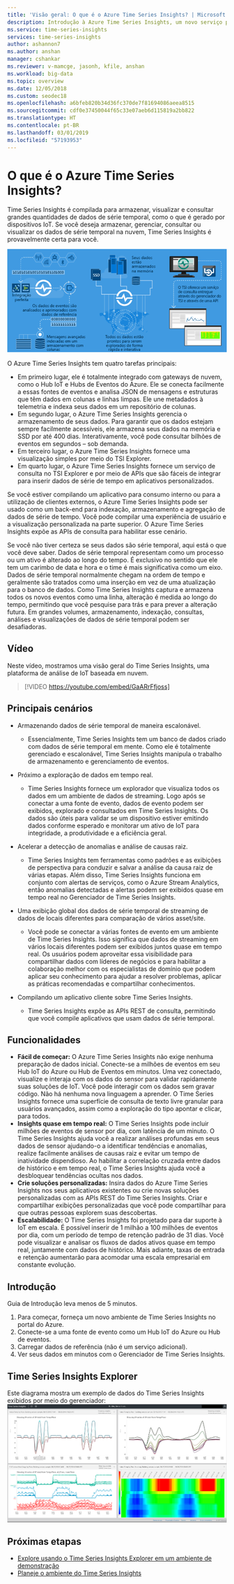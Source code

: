 ```yaml
---
title: 'Visão geral: O que é o Azure Time Series Insights? | Microsoft Docs'
description: Introdução à Azure Time Series Insights, um novo serviço para soluções de IoT e de análises de dados de séries temporais.
ms.service: time-series-insights
services: time-series-insights
author: ashannon7
ms.author: anshan
manager: cshankar
ms.reviewer: v-mamcge, jasonh, kfile, anshan
ms.workload: big-data
ms.topic: overview
ms.date: 12/05/2018
ms.custom: seodec18
ms.openlocfilehash: a6bfeb820b34d36fc370de7f81694086aeea8515
ms.sourcegitcommit: cdf0e37450044f65c33e07aeb6d115819a2bb822
ms.translationtype: HT
ms.contentlocale: pt-BR
ms.lasthandoff: 03/01/2019
ms.locfileid: "57193953"
---
```

# <a name="what-is-azure-time-series-insights"></a>O que é o Azure Time Series Insights?

Time Series Insights é compilada para armazenar, visualizar e consultar grandes quantidades de dados de série temporal, como o que é gerado por dispositivos IoT.  Se você deseja armazenar, gerenciar, consultar ou visualizar os dados de série temporal na nuvem, Time Series Insights é provavelmente certa para você.  

![Fluxograma do Time Series Insights Explorer](media/overview/time-series-insights-flowchart.png)

O Azure Time Series Insights tem quatro tarefas principais:

- Em primeiro lugar, ele é totalmente integrado com gateways de nuvem, como o Hub IoT e Hubs de Eventos do Azure. Ele se conecta facilmente a essas fontes de eventos e analisa JSON de mensagens e estruturas que têm dados em colunas e linhas limpas. Ele une metadados à telemetria e indexa seus dados em um repositório de colunas.
- Em segundo lugar, o Azure Time Series Insights gerencia o armazenamento de seus dados. Para garantir que os dados estejam sempre facilmente acessíveis, ele armazena seus dados na memória e SSD por até 400 dias. Interativamente, você pode consultar bilhões de eventos em segundos – sob demanda.
- Em terceiro lugar, o Azure Time Series Insights fornece uma visualização simples por meio do TSI Explorer.  
- Em quarto lugar, o Azure Time Series Insights fornece um serviço de consulta no TSI Explorer e por meio de APIs que são fáceis de integrar para inserir dados de série de tempo em aplicativos personalizados.  

Se você estiver compilando um aplicativo para consumo interno ou para a utilização de clientes externos, o Azure Time Series Insights pode ser usado como um back-end para indexação, armazenamento e agregação de dados de série de tempo. Você pode compilar uma experiência de usuário e a visualização personalizada na parte superior.  O Azure Time Series Insights expõe as APIs de consulta para habilitar esse cenário.  

Se você não tiver certeza se seus dados são série temporal, aqui está o que você deve saber.  Dados de série temporal representam como um processo ou um ativo é alterado ao longo do tempo.  É exclusivo no sentido que ele tem um carimbo de data e hora e o time é mais significativa como um eixo.  Dados de série temporal normalmente chegam na ordem de tempo e geralmente são tratados como uma inserção em vez de uma atualização para o banco de dados.  Como Time Series Insights captura e armazena todos os novos eventos como uma linha, alteração é medida ao longo do tempo, permitindo que você pesquise para trás e para prever a alteração futura.  Em grandes volumes, armazenamento, indexação, consultas, análises e visualizações de dados de série temporal podem ser desafiadoras.  

## <a name="video"></a>Vídeo

Neste vídeo, mostramos uma visão geral do Time Series Insights, uma plataforma de análise de IoT baseada em nuvem.

> [!VIDEO https://youtube.com/embed/GaARrFfjoss]

## <a name="primary-scenarios"></a>Principais cenários

- Armazenando dados de série temporal de maneira escalonável.  
  - Essencialmente, Time Series Insights tem um banco de dados criado com dados de série temporal em mente.  Como ele é totalmente gerenciado e escalonável, Time Series Insights manipula o trabalho de armazenamento e gerenciamento de eventos.

- Próximo a exploração de dados em tempo real.  
  - Time Series Insights fornece um explorador que visualiza todos os dados em um ambiente de dados de streaming.  Logo após se conectar a uma fonte de evento, dados de evento podem ser exibidos, explorado e consultados em Time Series Insights.  Os dados são úteis para validar se um dispositivo estiver emitindo dados conforme esperado e monitorar um ativo de IoT para integridade, a produtividade e a eficiência geral.  

- Acelerar a detecção de anomalias e análise de causas raiz.
  - Time Series Insights tem ferramentas como padrões e as exibições de perspectiva para conduzir e salvar a análise da causa raiz de várias etapas.  Além disso, Time Series Insights funciona em conjunto com alertas de serviços, como o Azure Stream Analytics, então anomalias detectadas e alertas podem ser exibidos quase em tempo real no Gerenciador de Time Series Insights.  

- Uma exibição global dos dados de série temporal de streaming de dados de locais diferentes para comparação de vários asset/site.
  - Você pode se conectar a várias fontes de evento em um ambiente de Time Series Insights.  Isso significa que dados de streaming em vários locais diferentes podem ser exibidos juntos quase em tempo real.  Os usuários podem aproveitar essa visibilidade para compartilhar dados com líderes de negócios e para habilitar a colaboração melhor com os especialistas de domínio que podem aplicar seu conhecimento para ajudar a resolver problemas, aplicar as práticas recomendadas e compartilhar conhecimentos.

- Compilando um aplicativo cliente sobre Time Series Insights. 
  - Time Series Insights expõe as APIs REST de consulta, permitindo que você compile aplicativos que usam dados de série temporal.

## <a name="capabilities"></a>Funcionalidades

- **Fácil de começar:** O Azure Time Series Insights não exige nenhuma preparação de dados inicial. Conecte-se a milhões de eventos em seu Hub IoT do Azure ou Hub de Eventos em minutos. Uma vez conectado, visualize e interaja com os dados do sensor para validar rapidamente suas soluções de IoT. Você pode interagir com os dados sem gravar código.
Não há nenhuma nova linguagem a aprender. O Time Series Insights fornece uma superfície de consulta de texto livre granular para usuários avançados, assim como a exploração do tipo apontar e clicar, para todos.
- **Insights quase em tempo real:** O Time Series Insights pode incluir milhões de eventos de sensor por dia, com latência de um minuto. O Time Series Insights ajuda você a realizar análises profundas em seus dados de sensor ajudando-o a identificar tendências e anomalias, realize facilmente análises de causas raiz e evitar um tempo de inatividade dispendioso. Ao habilitar a correlação cruzada entre dados de histórico e em tempo real, o Time Series Insights ajuda você a desbloquear tendências ocultas nos dados.
- **Crie soluções personalizadas:** Insira dados do Azure Time Series Insights nos seus aplicativos existentes ou crie novas soluções personalizadas com as APIs REST do Time Series Insights. Criar e compartilhar exibições personalizadas que você pode compartilhar para que outras pessoas explorem suas descobertas.
- **Escalabilidade:** O Time Series Insights foi projetado para dar suporte à IoT em escala. É possível inserir de 1 milhão a 100 milhões de eventos por dia, com um período de tempo de retenção padrão de 31 dias. Você pode visualizar e analisar os fluxos de dados ativos quase em tempo real, juntamente com dados de histórico. Mais adiante, taxas de entrada e retenção aumentarão para acomodar uma escala empresarial em constante evolução.

## <a name="getting-started"></a>Introdução
Guia de Introdução leva menos de 5 minutos. 

1.  Para começar, forneça um novo ambiente de Time Series Insights no portal do Azure. 
2.  Conecte-se a uma fonte de evento como um Hub IoT do Azure ou Hub de eventos.  
3.  Carregar dados de referência (não é um serviço adicional).
4.  Ver seus dados em minutos com o Gerenciador de Time Series Insights.

## <a name="time-series-insights-explorer"></a>Time Series Insights Explorer
Este diagrama mostra um exemplo de dados do Time Series Insights exibidos por meio do gerenciador: ![Time Series Insights Explorer](media/time-series-insights-explorer/explorer4.png)

## <a name="next-steps"></a>Próximas etapas
 - [Explore usando o Time Series Insights Explorer em um ambiente de demonstração](./time-series-quickstart.md)
 - [Planeje o ambiente do Time Series Insights](time-series-insights-environment-planning.md)


